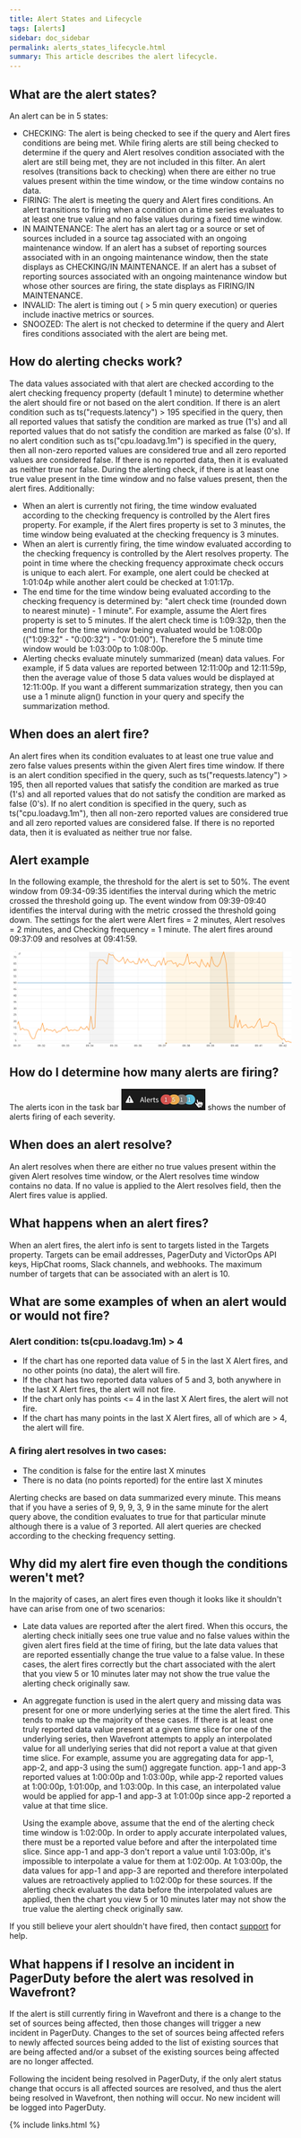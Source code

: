 ```yaml
---
title: Alert States and Lifecycle
tags: [alerts]
sidebar: doc_sidebar
permalink: alerts_states_lifecycle.html
summary: This article describes the alert lifecycle.
---
```


## What are the alert states?

An alert can be in 5 states:

- CHECKING: The alert is being checked to see if the query and Alert fires conditions are being met. While firing alerts are still being checked to determine if the query and Alert resolves condition associated with the alert are still being met, they are not included in this filter.  An alert resolves (transitions back to checking) when there are either no true values present within the time window, or the time window contains no data.
- FIRING: The alert is meeting the query and Alert fires conditions. An alert transitions to firing when a condition on a time series evaluates to at least one true value and no false values during a fixed time window.
- IN MAINTENANCE: The alert has an alert tag or a source or set of sources included in a source tag associated with an ongoing maintenance window. If an alert has a subset of reporting sources associated with in an ongoing maintenance window, then the state displays as CHECKING/IN MAINTENANCE. If an alert has a subset of reporting sources associated with an ongoing maintenance window but whose other sources are firing, the state displays as FIRING/IN MAINTENANCE.
- INVALID: The alert is timing out ( > 5 min query execution) or queries include inactive metrics or sources.
- SNOOZED: The alert is not checked to determine if the query and Alert fires conditions associated with the alert are being met.

## How do alerting checks work?

The data values associated with that alert are checked according to the alert checking frequency property (default 1 minute) to determine whether the alert should fire or not based on the alert condition. If there is an alert condition such as ts("requests.latency") > 195 specified in the query, then all reported values that satisfy the condition are marked as true (1's) and all reported values that do not satisfy the condition are marked as false (0's). If no alert condition such as ts("cpu.loadavg.1m") is specified in the query, then all non-zero reported values are considered true and all zero reported values are considered false. If there is no reported data, then it is evaluated as neither true nor false. During the alerting check, if there is at least one true value present in the time window and no false values present, then the alert fires. Additionally:

- When an alert is currently not firing, the time window evaluated according to the checking frequency is controlled by the Alert fires property. For example, if the Alert fires property is set to 3 minutes, the time window being evaluated at the checking frequency is 3 minutes.
- When an alert is currently firing, the time window evaluated according to the checking frequency is controlled by the Alert resolves property.
The point in time where the checking frequency approximate check occurs is unique to each alert. For example, one alert could be checked at 1:01:04p while another alert could be checked at 1:01:17p.
- The end time for the time window being evaluated according to the checking frequency is determined by: "alert check time (rounded down to nearest minute) - 1 minute". For example, assume the Alert fires property is set to 5 minutes. If the alert check time is 1:09:32p, then the end time for the time window being evaluated would be 1:08:00p (("1:09:32" - "0:00:32") - "0:01:00"). Therefore the 5 minute time window would be 1:03:00p to 1:08:00p.
- Alerting checks evaluate minutely summarized (mean) data values. For example, if 5 data values are reported between 12:11:00p and 12:11:59p, then the average value of those 5 data values would be displayed at 12:11:00p. If you want a different summarization strategy, then you can use a 1 minute align() function in your query and specify the summarization method.

## When does an alert fire?

An alert fires when its condition evaluates to at least one true value and zero false values presents within the given Alert fires time window. If there is an alert condition specified in the query, such as ts("requests.latency") > 195, then all reported values that satisfy the condition are marked as true (1's) and all reported values that do not satisfy the condition are marked as false (0's). If no alert condition is specified in the query, such as ts("cpu.loadavg.1m"), then all non-zero reported values are considered true and all zero reported values are considered false. If there is no reported data, then it is evaluated as neither true nor false.

## Alert example

In the following example, the threshold for the alert is set to 50%. The event window from 09:34-09:35 identifies the interval during which the metric crossed the threshold going up. The event window from 09:39-09:40 identifies the interval during with the metric crossed the threshold going down. The settings for the alert were Alert fires = 2 minutes, Alert resolves = 2 minutes, and Checking frequency = 1 minute. The alert fires around 09:37:09 and resolves at 09:41:59.

![Alert fires](images/alert-fire.png)

## How do I determine how many alerts are firing?

The alerts icon in the task bar ![number of alerts](images/alerts.png) shows the number of alerts firing of each severity.

## When does an alert resolve?

An alert resolves when there are either no true values present within the given Alert resolves time window, or the Alert resolves time window contains no data. If no value is applied to the Alert resolves field, then the Alert fires value is applied.

## What happens when an alert fires?

When an alert fires, the alert info is sent to targets listed in the Targets property. Targets can be email addresses, PagerDuty and VictorOps API keys, HipChat rooms, Slack channels, and webhooks. The maximum number of targets that can be associated with an alert is 10.

## What are some examples of when an alert would or would not fire?

### Alert condition: ts(cpu.loadavg.1m) > 4
- If the chart has one reported data value of 5 in the last X Alert fires, and no other points (no data), the alert will fire.
- If the chart has two reported data values of 5 and 3, both anywhere in the last X Alert fires, the alert will not fire.
- If the chart only has points <= 4 in the last X Alert fires, the alert will not fire.
- If the chart has many points in the last X Alert fires, all of which are > 4, the alert will fire.

### A firing alert resolves in two cases:
- The condition is false for the entire last X minutes
- There is no data (no points reported) for the entire last X minutes

Alerting checks are based on data summarized every minute.  This means that if you have a series of 9, 9, 9, 3, 9 in the same minute for the alert query above, the condition evaluates to true for that particular minute although there is a value of 3 reported. All alert queries are checked according to the checking frequency setting.

## Why did my alert fire even though the conditions weren't met?

In the majority of cases, an alert fires even though it looks like it shouldn't have can arise from one of two scenarios:

- Late data values are reported after the alert fired. When this occurs, the alerting check initially sees one true value and no false values within the given alert fires field at the time of firing, but the late data values that are reported essentially change the true value to a false value. In these cases, the alert fires correctly but the chart associated with the alert that you view 5 or 10 minutes later may not show the true value the alerting check originally saw.
- An aggregate function is used in the alert query and missing data was present for one or more underlying series at the time the alert fired. This tends to make up the majority of these cases. If there is at least one truly reported data value present at a given time slice for one of the underlying series, then Wavefront attempts to apply an interpolated value for all underlying series that did not report a value at that given time slice. For example, assume you are aggregating data for app-1, app-2, and app-3 using the sum() aggregate function. app-1 and app-3 reported values at 1:00:00p and 1:03:00p, while app-2 reported values at 1:00:00p, 1:01:00p, and 1:03:00p. In this case, an interpolated value would be applied for app-1 and app-3 at 1:01:00p since app-2 reported a value at that time slice.

    Using the example above, assume that the end of the alerting check time window is 1:02:00p. In order to apply accurate interpolated values, there must be a reported value before and after the interpolated time slice. Since app-1 and app-3 don't report a value until 1:03:00p, it's impossible to interpolate a value for them at 1:02:00p. At 1:03:00p, the data values for app-1 and app-3 are reported and therefore interpolated values are retroactively applied to 1:02:00p for these sources. If the alerting check evaluates the data before the interpolated values are applied, then the chart you view 5 or 10 minutes later may not show the true value the alerting check originally saw.

If you still believe your alert shouldn't have fired, then contact [support](mailto:support@wavefront.com) for help.

## What happens if I resolve an incident in PagerDuty before the alert was resolved in Wavefront?

If the alert is still currently firing in Wavefront and there is a change to the set of sources being affected, then those changes will trigger a new incident in PagerDuty. Changes to the set of sources being affected refers to newly affected sources being added to the list of existing sources that are being affected and/or a subset of the existing sources being affected are no longer affected.

Following the incident being resolved in PagerDuty, if the only alert status change that occurs is all affected sources are resolved, and thus the alert being resolved in Wavefront, then nothing will occur. No new incident will be logged into PagerDuty.



{% include links.html %}
